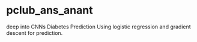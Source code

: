 # pclub_ans_anant
deep into CNNs 
Diabetes Prediction Using logistic regression and gradient descent for prediction.
